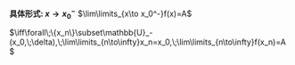 **具体形式: $x\to x_0^-$**
$\lim\limits_{x\to x_0^-}f(x)=A$

$\iff\forall\;\{x_n\}\subset\mathbb{U}_-(x_0,\;\delta),\;\lim\limits_{n\to\infty}x_n=x_0,\;\lim\limits_{n\to\infty}f(x_n)=A$
